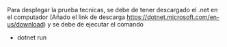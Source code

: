 Para desplegar la prueba tecnicas, se debe de tener descargado el .net en el computador (Añado el link de descarga https://dotnet.microsoft.com/en-us/download) y se debe de ejecutar el comando 

- dotnet run
